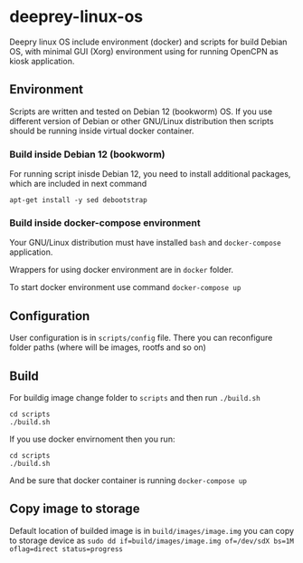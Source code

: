 # deeprey-linux-os
Deepry linux OS include environment (docker) and scripts for build Debian OS, with minimal GUI (Xorg) environment using for running OpenCPN as kiosk application.

## Environment
Scripts are written and tested on Debian 12 (bookworm) OS. If you use different version of Debian or other GNU/Linux distribution then scripts should be running inside virtual docker container.

### Build inside Debian 12 (bookworm)
For running script inisde Debian 12, you need to install additional packages, which are included in next command

```
apt-get install -y sed debootstrap
```
### Build inside docker-compose environment
Your GNU/Linux distribution must have installed `bash` and `docker-compose` application.

Wrappers for using docker environment are in `docker` folder.

To start docker environment use command `docker-compose up`

## Configuration
User configuration is in `scripts/config` file. There you can reconfigure folder paths (where will be images, rootfs and so on)

## Build
For buildig image change folder to `scripts` and then run `./build.sh`

```
cd scripts
./build.sh
```

If you use docker envirnoment then you run:
```
cd scripts
./build.sh
```
And be sure that docker container is running `docker-compose up`

## Copy image to storage
Default location of builded image is in `build/images/image.img` you can copy to storage device as `sudo dd if=build/images/image.img of=/dev/sdX bs=1M oflag=direct status=progress`

